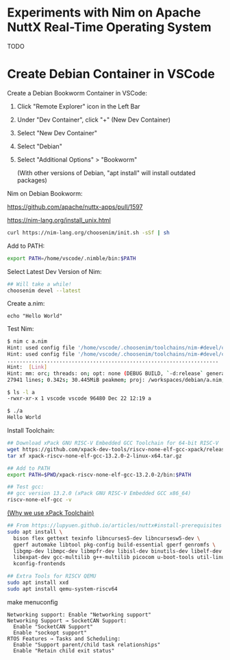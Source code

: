 # Experiments with Nim on Apache NuttX Real-Time Operating System

TODO

# Create Debian Container in VSCode

Create a Debian Bookworm Container in VSCode:

1.  Click "Remote Explorer" icon in the Left Bar

1.  Under "Dev Container", click "+" (New Dev Container)

1.  Select "New Dev Container"

1.  Select "Debian"

1.  Select "Additional Options" > "Bookworm"

    (With other versions of Debian, "apt install" will install outdated packages)


Nim on Debian Bookworm:

https://github.com/apache/nuttx-apps/pull/1597

https://nim-lang.org/install_unix.html

```bash
curl https://nim-lang.org/choosenim/init.sh -sSf | sh
```

Add to PATH:

```bash
export PATH=/home/vscode/.nimble/bin:$PATH
```

Select Latest Dev Version of Nim:

```bash
## Will take a while!
choosenim devel --latest
```

Create a.nim:

```text
echo "Hello World"
```

Test Nim:

```bash
$ nim c a.nim
Hint: used config file '/home/vscode/.choosenim/toolchains/nim-#devel/config/nim.cfg' [Conf]
Hint: used config file '/home/vscode/.choosenim/toolchains/nim-#devel/config/config.nims' [Conf]
.....................................................................
Hint:  [Link]
Hint: mm: orc; threads: on; opt: none (DEBUG BUILD, `-d:release` generates faster code)
27941 lines; 0.342s; 30.445MiB peakmem; proj: /workspaces/debian/a.nim; out: /workspaces/debian/a [SuccessX]

$ ls -l a
-rwxr-xr-x 1 vscode vscode 96480 Dec 22 12:19 a

$ ./a
Hello World
```

Install Toolchain:

```bash
## Download xPack GNU RISC-V Embedded GCC Toolchain for 64-bit RISC-V
wget https://github.com/xpack-dev-tools/riscv-none-elf-gcc-xpack/releases/download/v13.2.0-2/xpack-riscv-none-elf-gcc-13.2.0-2-linux-x64.tar.gz
tar xf xpack-riscv-none-elf-gcc-13.2.0-2-linux-x64.tar.gz

## Add to PATH
export PATH=$PWD/xpack-riscv-none-elf-gcc-13.2.0-2/bin:$PATH

## Test gcc:
## gcc version 13.2.0 (xPack GNU RISC-V Embedded GCC x86_64) 
riscv-none-elf-gcc -v
```

[(Why we use xPack Toolchain)](https://lupyuen.github.io/articles/riscv#appendix-xpack-gnu-risc-v-embedded-gcc-toolchain-for-64-bit-risc-v)


```bash
## From https://lupyuen.github.io/articles/nuttx#install-prerequisites
sudo apt install \
  bison flex gettext texinfo libncurses5-dev libncursesw5-dev \
  gperf automake libtool pkg-config build-essential gperf genromfs \
  libgmp-dev libmpc-dev libmpfr-dev libisl-dev binutils-dev libelf-dev \
  libexpat-dev gcc-multilib g++-multilib picocom u-boot-tools util-linux \
  kconfig-frontends

## Extra Tools for RISCV QEMU
sudo apt install xxd
sudo apt install qemu-system-riscv64
```

make menuconfig

```text
Networking support: Enable "Networking support"
Networking Support → SocketCAN Support:
  Enable "SocketCAN Support"
  Enable "sockopt support"
RTOS Features → Tasks and Scheduling:
  Enable "Support parent/child task relationships"
  Enable "Retain child exit status"
```
